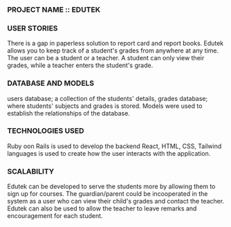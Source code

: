 ### PROJECT NAME :: EDUTEK

### USER STORIES
There is a gap in paperless solution to report card and report books. 
Edutek allows you to keep track of a student's grades from anywhere at any time.
The user can be a student or a teacher. A student can only view their grades, while a teacher enters the student's grade.
### DATABASE AND MODELS
users database; a collection of the students' details,
grades database; where students' subjects and grades is stored.
Models were used to establish the relationships of the database. 

### TECHNOLOGIES USED
Ruby oon Rails is used to develop the backend
React, HTML, CSS, Tailwind languages is used to create how the user interacts with the application.

### SCALABILITY
Edutek can be developed to serve the students more by allowing them to sign up for courses. 
The guardian/parent could be incooperated in the system as a user who can view their child's grades and contact the teacher.
Edutek can also be used to allow the teacher to leave remarks and encouragement for each student. 